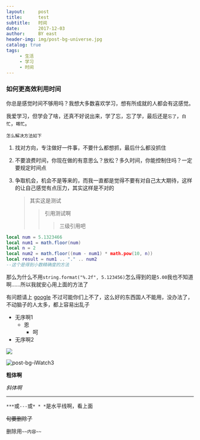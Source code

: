 ```yaml
---
layout:     post
title:      test
subtitle:   时间
date:       2017-12-03
author:     BY east
header-img: img/post-bg-universe.jpg
catalog: true
tags:
	 - 生活
	 - 学习
	 - 时间
---
```


### 如何更高效利用时间

你总是感觉时间不够用吗？我想大多数喜欢学习，想有所成就的人都会有这感觉。

我爱学习，但学会了啥，还真不好说出来，学了忘，忘了学，最后还是`忘了`，`白忙`，`瞎忙`。

```
怎么解决方法如下
```

1. 找对方向，专注做好一件事，不要什么都想抓，最后什么都没抓住

2. 不要浪费时间，你现在做的有意思么？放松？多久时间，你能控制住吗？一定要规定时间点

3. 争取机会，机会不是等来的，而我一直都是觉得不要有对自己太大期待，这样的让自己感觉有点压力，其实这样是不对的

   > 其实这是测试
   >
   > > 引用测试啊
   > >
   > > > 三级引用吧



```lua
local num = 5.1323466
local num1 = math.floor(num)
local n = 2
local num2 = math.floor((num - num1) * math.pow(10, n))
local result = num1 .. "." .. num2
--这个是得到小数精确度的方法
```

那么为什么不用`string.format("%.2f", 5.123456)`怎么得到的是`5.00`我也不知道啊……所以我就安心用上面的方法了



有问题请上 [google](http://google.com) 不过可能你们上不了，这么好的东西国人不能用，没办法了，不动脑子的人太多，都上容易出乱子

* 无序啊1
  + 恩
    - 呵
* 无序啊2

[![](http://upload-images.jianshu.io/upload_images/2178672-45ddcd27e2f858a1.jpg?imageMogr2/auto-orient/strip%7CimageView2/2/w/1240)](https://www.google.com)

![post-bg-iWatch3](https://github.com/cd756819220/cd756819220.github.io/blob/master/img/post-bg-iWatch.jpg)



**粗体啊**

*斜体啊*

***

`***`或`---`或`* * *`是水平线啊，看上面

~~句要删除了~~

删除用`~~内容~~`





